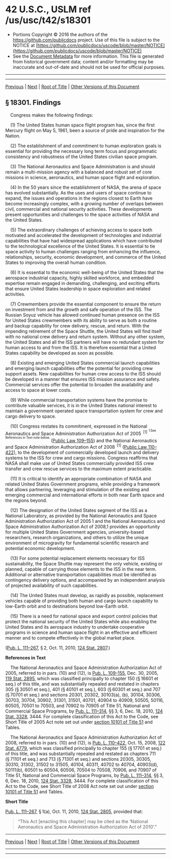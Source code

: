 ---
---

# 42 U.S.C., USLM ref /us/usc/t42/s18301

* Portions Copyright © 2016 the authors of the https://github.com/publicdocs project.
  Use of this file is subject to the NOTICE at [https://github.com/publicdocs/uscode/blob/master/NOTICE](https://github.com/publicdocs/uscode/blob/master/NOTICE)
* See the [Document Metadata](././../../../..//README.md) for more information.
  This file is generated from historical government data; content and/or formatting may be inaccurate and out-of-date and should not be used for official purposes.

----------
----------

[Previous](./../../../..//us/usc/t42/ch159/m__us_usc_t42_ch159.md) | [Next](./../../../..//us/usc/t42/ch159/m__us_usc_t42_s18302.md) | [Root of Title](./../../../../) | [Other Versions of this Document](https://publicdocs.github.io/go/links?ns=uslm&ref=%2Fus%2Fusc%2Ft42%2Fs18301)

## § 18301. Findings

    Congress makes the following findings:

    (1) The United States human space flight program has, since the first Mercury flight on May 5, 1961, been a source of pride and inspiration for the Nation.

    (2) The establishment of and commitment to human exploration goals is essential for providing the necessary long term focus and programmatic consistency and robustness of the United States civilian space program.

    (3) The National Aeronautics and Space Administration is and should remain a multi-mission agency with a balanced and robust set of core missions in science, aeronautics, and human space flight and exploration.

    (4) In the 50 years since the establishment of NASA, the arena of space has evolved substantially. As the uses and users of space continue to expand, the issues and operations in the regions closest to Earth have become increasingly complex, with a growing number of overlaps between civil, commercial and national security activities. These developments present opportunities and challenges to the space activities of NASA and the United States.

    (5) The extraordinary challenges of achieving access to space both motivated and accelerated the development of technologies and industrial capabilities that have had widespread applications which have contributed to the technological excellence of the United States. It is essential to tie space activity to human challenges ranging from enhancing the influence, relationships, security, economic development, and commerce of the United States to improving the overall human condition.

    (6) It is essential to the economic well-being of the United States that the aerospace industrial capacity, highly skilled workforce, and embedded expertise remain engaged in demanding, challenging, and exciting efforts that ensure United States leadership in space exploration and related activities.

    (7) Crewmembers provide the essential component to ensure the return on investment from and the growth and safe operation of the ISS. The Russian Soyuz vehicle has allowed continued human presence on the ISS for United States crewmembers with its ability to serve as both a routine and backup capability for crew delivery, rescue, and return. With the impending retirement of the Space Shuttle, the United States will find itself with no national crew delivery and return system. Without any other system, the United States and all the ISS partners will have no redundant system for human access to and from the ISS. It is therefore essential that a United States capability be developed as soon as possible.

    (8) Existing and emerging United States commercial launch capabilities and emerging launch capabilities offer the potential for providing crew support assets. New capabilities for human crew access to the ISS should be developed in a manner that ensures ISS mission assurance and safety. Commercial services offer the potential to broaden the availability and access to space at lower costs.

    (9) While commercial transportation systems have the promise to contribute valuable services, it is in the United States national interest to maintain a government operated space transportation system for crew and cargo delivery to space.

    (10) Congress restates its commitment, expressed in the National Aeronautics and Space Administration Authorization Act of 2005  <sup>\[1\]</sup>  <sup><sup> 1 See References in Text note below. </sup></sup>  ([Public Law 109–155][/us/pl/109/155]) and the National Aeronautics and Space Administration Authorization Act of 2008  <sup>\[1\]</sup>  ([Public Law 110–422][/us/pl/110/422]), to the development of commercially developed launch and delivery systems to the ISS for crew and cargo missions. Congress reaffirms that NASA shall make use of United States commercially provided ISS crew transfer and crew rescue services to the maximum extent practicable.

    (11) It is critical to identify an appropriate combination of NASA and related United States Government programs, while providing a framework that allows partnering, leveraging and stimulation of the existing and emerging commercial and international efforts in both near Earth space and the regions beyond.

    (12) The designation of the United States segment of the ISS as a National Laboratory, as provided by the National Aeronautics and Space Administration Authorization Act of 2005 1 and the National Aeronautics and Space Administration Authorization Act of 2008,1 provides an opportunity for multiple United States Government agencies, university-based researchers, research organizations, and others to utilize the unique environment of microgravity for fundamental scientific research and potential economic development.

    (13) For some potential replacement elements necessary for ISS sustainability, the Space Shuttle may represent the only vehicle, existing or planned, capable of carrying those elements to the ISS in the near term. Additional or alternative transportation capabilities must be identified as contingency delivery options, and accompanied by an independent analysis of projected availability of such capabilities.

    (14) The United States must develop, as rapidly as possible, replacement vehicles capable of providing both human and cargo launch capability to low-Earth orbit and to destinations beyond low-Earth orbit.

    (15) There is a need for national space and export control policies that protect the national security of the United States while also enabling the United States and its aerospace industry to undertake cooperative programs in science and human space flight in an effective and efficient manner and to compete effectively in the global market place.

([Pub. L. 111–267][/us/pl/111/267], § 2, Oct. 11, 2010, [124 Stat. 2807][/us/stat/124/2807].)

 __References in Text__ 

    The National Aeronautics and Space Administration Authorization Act of 2005, referred to in pars. (10) and (12), is [Pub. L. 109–155][/us/pl/109/155], Dec. 30, 2005, [119 Stat. 2895][/us/stat/119/2895], which was classified principally to chapter 150 (§ 16601 et seq.) of this title, and was substantially repealed and restated in chapters 305 (§ 30501 et seq.), 401 (§ 40101 et seq.), 603 (§ 60301 et seq.) and 707 (§ 70701 et seq.) and sections 20301, 20302, 30103(a), (b), 30104, 30306, 30703, 30704, 30902, 31301, 31501, 40701, 40904 to 40909, 50505, 50116, 60505, 70501 to 70503, and 70902 to 70905 of Title 51, National and Commercial Space Programs, by [Pub. L. 111–314][/us/pl/111/314], §§ 3, 6, Dec. 18, 2010, [124 Stat. 3328][/us/stat/124/3328], 3444. For complete classification of this Act to the Code, see Short Title of 2005 Act note set out under [section 10101 of Title 51][/us/usc/t51/s10101] and Tables.

    The National Aeronautics and Space Administration Authorization Act of 2008, referred to in pars. (10) and (12), is [Pub. L. 110–422][/us/pl/110/422], Oct. 15, 2008, [122 Stat. 4779][/us/stat/122/4779], which was classified principally to chapter 155 (§ 17701 et seq.) of this title, and was substantially repealed and restated as chapters 711 (§ 71101 et seq.) and 713 (§ 71301 et seq.) and sections 20305, 30305, 30310, 31302, 31502 to 31505, 40104, 40311, 40702 to 40704, 40903(d), 50111(b), 60501 to 60504, 60506, 70504 to 70508, 70906, and 70907 of Title 51, National and Commercial Space Programs, by [Pub. L. 111–314][/us/pl/111/314], §§ 3, 6, Dec. 18, 2010, [124 Stat. 3328][/us/stat/124/3328], 3444. For complete classification of this Act to the Code, see Short Title of 2008 Act note set out under [section 10101 of Title 51][/us/usc/t51/s10101] and Tables.

 __Short Title__ 

[Pub. L. 111–267][/us/pl/111/267], § 1(a), Oct. 11, 2010, [124 Stat. 2805][/us/stat/124/2805], provided that: 

> “This Act \[enacting this chapter\] may be cited as the ‘National Aeronautics and Space Administration Authorization Act of 2010’.”

----------

[Previous](./../../../..//us/usc/t42/ch159/m__us_usc_t42_ch159.md) | [Next](./../../../..//us/usc/t42/ch159/m__us_usc_t42_s18302.md) | [Root of Title](./../../../../) | [Other Versions of this Document](https://publicdocs.github.io/go/links?ns=uslm&ref=%2Fus%2Fusc%2Ft42%2Fs18301)

----------
----------

[/us/pl/109/155]: https://publicdocs.github.io/go/links?ns=uslm&ref=%2Fus%2Fpl%2F109%2F155
[/us/pl/110/422]: https://publicdocs.github.io/go/links?ns=uslm&ref=%2Fus%2Fpl%2F110%2F422
[/us/pl/111/267]: https://publicdocs.github.io/go/links?ns=uslm&ref=%2Fus%2Fpl%2F111%2F267
[/us/stat/124/2807]: https://publicdocs.github.io/go/links?ns=uslm&ref=%2Fus%2Fstat%2F124%2F2807
[/us/pl/109/155]: https://publicdocs.github.io/go/links?ns=uslm&ref=%2Fus%2Fpl%2F109%2F155
[/us/stat/119/2895]: https://publicdocs.github.io/go/links?ns=uslm&ref=%2Fus%2Fstat%2F119%2F2895
[/us/pl/111/314]: https://publicdocs.github.io/go/links?ns=uslm&ref=%2Fus%2Fpl%2F111%2F314
[/us/stat/124/3328]: https://publicdocs.github.io/go/links?ns=uslm&ref=%2Fus%2Fstat%2F124%2F3328
[/us/usc/t51/s10101]: https://publicdocs.github.io/go/links?ns=uslm&ref=%2Fus%2Fusc%2Ft51%2Fs10101
[/us/pl/110/422]: https://publicdocs.github.io/go/links?ns=uslm&ref=%2Fus%2Fpl%2F110%2F422
[/us/stat/122/4779]: https://publicdocs.github.io/go/links?ns=uslm&ref=%2Fus%2Fstat%2F122%2F4779
[/us/pl/111/314]: https://publicdocs.github.io/go/links?ns=uslm&ref=%2Fus%2Fpl%2F111%2F314
[/us/stat/124/3328]: https://publicdocs.github.io/go/links?ns=uslm&ref=%2Fus%2Fstat%2F124%2F3328
[/us/usc/t51/s10101]: https://publicdocs.github.io/go/links?ns=uslm&ref=%2Fus%2Fusc%2Ft51%2Fs10101
[/us/pl/111/267]: https://publicdocs.github.io/go/links?ns=uslm&ref=%2Fus%2Fpl%2F111%2F267
[/us/stat/124/2805]: https://publicdocs.github.io/go/links?ns=uslm&ref=%2Fus%2Fstat%2F124%2F2805


